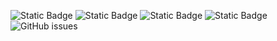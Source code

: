 ![Static Badge](https://img.shields.io/badge/blacklists-60-000000) ![Static Badge](https://img.shields.io/badge/blacklisted-2794446-cc0000) ![Static Badge](https://img.shields.io/badge/whitelisted-2242-00CC00) ![Static Badge](https://img.shields.io/badge/streaming_blacklist-28106-000000) ![GitHub issues](https://img.shields.io/github/issues/fabriziosalmi/blacklists)
